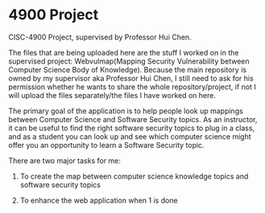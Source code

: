 # 4900 Project
CISC-4900 Project, supervised by Professor Hui Chen. 

The files that are being uploaded here are the stuff I worked on in the supervised project: Webvulmap(Mapping Security Vulnerability between Computer Science Body of Knowledge). 
Because the main repository is owned by my supervisor aka Professor Hui Chen, I still need to ask for his permission whether he wants to share the whole repository/project, if not I will upload the files separately/the files I have worked on here. 

The primary goal of the application is to help people look up mappings
between Computer Science and Software Security topics. As an instructor,
it can be useful to find the right software security topics to plug in a
class, and as a student you can look up and see which computer science
might offer you an opportunity to learn a Software Security topic.

There are two major tasks for me:

1. To create the map between computer science knowledge topics and
software security topics

2. To enhance the web application when 1 is done
